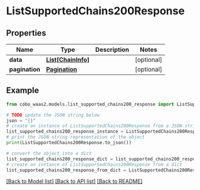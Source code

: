 # ListSupportedChains200Response


## Properties

Name | Type | Description | Notes
------------ | ------------- | ------------- | -------------
**data** | [**List[ChainInfo]**](ChainInfo.md) |  | [optional] 
**pagination** | [**Pagination**](Pagination.md) |  | [optional] 

## Example

```python
from cobo_waas2.models.list_supported_chains200_response import ListSupportedChains200Response

# TODO update the JSON string below
json = "{}"
# create an instance of ListSupportedChains200Response from a JSON string
list_supported_chains200_response_instance = ListSupportedChains200Response.from_json(json)
# print the JSON string representation of the object
print(ListSupportedChains200Response.to_json())

# convert the object into a dict
list_supported_chains200_response_dict = list_supported_chains200_response_instance.to_dict()
# create an instance of ListSupportedChains200Response from a dict
list_supported_chains200_response_from_dict = ListSupportedChains200Response.from_dict(list_supported_chains200_response_dict)
```
[[Back to Model list]](../README.md#documentation-for-models) [[Back to API list]](../README.md#documentation-for-api-endpoints) [[Back to README]](../README.md)


